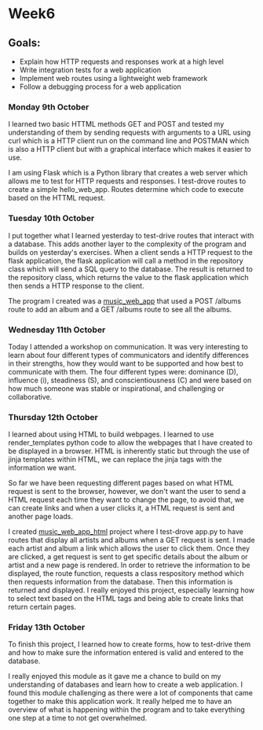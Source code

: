 <h1>Week6</h1>

<h2>Goals:</h2>

- Explain how HTTP requests and responses work at a high level
- Write integration tests for a web application
- Implement web routes using a lightweight web framework
- Follow a debugging process for a web application

<h3>Monday 9th October</h3>

I learned two basic HTTML methods GET and POST and tested my understanding of them by sending requests with arguments to a URL using curl which is a HTTP client run on the command line and POSTMAN which is also a HTTP client but with a graphical interface which makes it easier to use. 

I am using Flask which is a Python library that creates a web server which allows me to test for HTTP requests and responses. I test-drove routes to create a simple hello_web_app. Routes determine which code to execute based on the HTTML request. 

<h3>Tuesday 10th October</h3>

I put together what I learned yesterday to test-drive routes that interact with a database. This adds another layer to the complexity of the program and builds on yesterday's exercises. When a client sends a HTTP request to the flask application, the flask application will call a method in the repository class which will send a SQL query to the database. The result is returned to the repository class, which returns the value to the flask application which then sends a HTTP response to the client.

The program I created was a [music_web_app](https://github.com/sandrasoi/music_web_app) that used a POST /albums route to add an album and a GET /albums route to see all the albums.

<h3>Wednesday 11th October</h3>

Today I attended a workshop on communication. It was very interesting to learn about four different types of communicators and identify differences in their strengths, how they would want to be supported and how best to communicate with them. The four different types were: dominance (D), influence (i), steadiness (S), and conscientiousness (C) and were based on how much someone was stable or inspirational, and challenging or collaborative. 


<h3>Thursday 12th October</h3>

I learned about using HTML to build webpages. I learned to use render_templates python code to allow the webpages that I have created to be displayed in a browser. HTML is inherently static but through the use of jinja templates within HTML, we can replace the jinja tags with the information we want. 

So far we have been requesting different pages based on what HTML request is sent to the browser, however, we don't want the user to send a HTML request each time they want to change the page, to avoid that, we can create links and when a user clicks it, a HTML request is sent and another page loads. 

I created [music_web_app_html](https://github.com/sandrasoi/music_web_app_html) project where I test-drove app.py to have routes that display all artists and albums when a GET request is sent. I made each artist and album a link which allows the user to click them. Once they are clicked, a get request is sent to get specific details about the album or artist and a new page is rendered. In order to retrieve the information to be displayed, the route function, requests a class respository method which then requests information from the database. Then this information is returned and displayed. I really enjoyed this project, especially learning how to select text based on the HTML tags and being able to create links that return certain pages. 

<h3>Friday 13th October</h3>

To finish this project, I learned how to create forms, how to test-drive them and how to make sure the information entered is valid and entered to the database. 

I really enjoyed this module as it gave me a chance to build on my understanding of databases and learn how to create a web application. I found this module challenging as there were a lot of components that came together to make this application work. It really helped me to have an overview of what is happening within the program and to take everything one step at a time to not get overwhelmed. 


